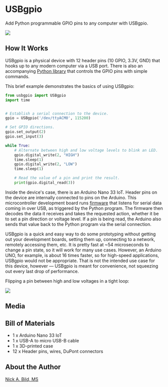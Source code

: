 # USBgpio

Add Python programmable GPIO pins to any computer with USBgpio.

![](https://raw.githubusercontent.com/nickbild/usb_gpio/main/media/front1_sm.jpg)

## How It Works

USBgpio is a physical device with 12 header pins (10 GPIO, 3.3V, GND) that hooks up to any modern computer via a USB port. There is also an accompanying [Python library](https://github.com/nickbild/usb_gpio/blob/main/usbgpio.py) that controls the GPIO pins with simple commands.

This brief example demonstrates the basics of using USBgpio:

```python
from usbgpio import USBgpio
import time


# Establish a serial connection to the device.
gpio = USBgpio('/dev/ttyACM0', 115200)

# Set GPIO directions.
gpio.set_output(2)
gpio.set_input(3)

while True:
    # Alternate between high and low voltage levels to blink an LED.
    gpio.digital_write(2, "HIGH")
    time.sleep(1)
    gpio.digital_write(2, "LOW")
    time.sleep(1)

    # Read the value of a pin and print the result.
    print(gpio.digital_read(3))
```

Inside the device's case, there is an Arduino Nano 33 IoT. Header pins on the device are internally connected to pins on the Arduino. This microcontroller development board runs [firmware](https://github.com/nickbild/usb_gpio/blob/main/usb_gpio_arduino/usb_gpio_arduino.ino) that listens for serial data coming in over USB, as triggered by the Python program. The firmware then decodes the data it receives and takes the requested action, whether it be to set a pin direction or voltage level. If a pin is being read, the Arduino also sends that value back to the Python program via the serial connection.

USBgpio is a quick and easy way to do some prototyping without getting out your development boards, setting them up, connecting to a network, remotely accessing them, etc. It is pretty fast at ~54 microseconds to change a pin state, so it will work for many use cases. However, an Arduino UNO, for example, is about 16 times faster, so for high-speed applications, USBgpio would not be appropriate. That is not the intended use case for this device, however — USBgpio is meant for convenience, not squeezing out every last drop of performance.

Flipping a pin between high and low voltages in a tight loop:

![](https://raw.githubusercontent.com/nickbild/usb_gpio/main/media/usbgpio.png)

## Media

## Bill of Materials

- 1 x Arduino Nano 33 IoT
- 1 x USB-A to micro USB-B cable
- 1 x 3D-printed case
- 12 x Header pins, wires, DuPont connectors

## About the Author

[Nick A. Bild, MS](https://nickbild79.firebaseapp.com/#!/)
